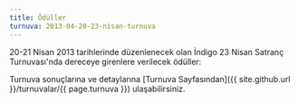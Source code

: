 ```yaml
---
title: Ödüller
turnuva: 2013-04-20-23-nisan-turnuva
---
```


20-21 Nisan 2013 tarihlerinde düzenlenecek olan İndigo 23 Nisan Satranç Turnuvası'nda dereceye girenlere verilecek ödüller:

Turnuva sonuçlarına ve detaylarına [Turnuva Sayfasından]({{ site.github.url }}/turnuvalar/{{ page.turnuva }}) ulaşabilirsiniz.  
